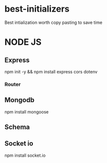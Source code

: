 # best-initializers
Best intialization worth copy pasting to save time



# NODE JS
## Express

npm init -y && npm install express cors dotenv

### Router

## Mongodb
npm install mongoose


## Schema


## Socket io 

npm install socket.io
